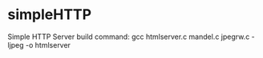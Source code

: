 # simpleHTTP
Simple HTTP Server
build command:
gcc htmlserver.c mandel.c jpegrw.c -ljpeg -o htmlserver
